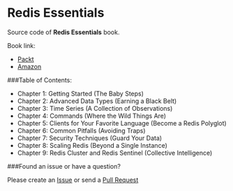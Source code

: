 Redis Essentials
================

Source code of **Redis Essentials** book.

Book link:
  - [Packt](https://www.packtpub.com/big-data-and-business-intelligence/redis-essentials)
  - [Amazon](http://www.amazon.com/Redis-Essentials-Maxwell-Dayvson-Silva/dp/1784392456/ref=tmm_pap_swatch_0?_encoding=UTF8&qid=&sr=)


###Table of Contents:
  
* Chapter 1: Getting Started (The Baby Steps)
* Chapter 2: Advanced Data Types (Earning a Black Belt)
* Chapter 3: Time Series (A Collection of Observations)
* Chapter 4: Commands (Where the Wild Things Are)
* Chapter 5: Clients for Your Favorite Language (Become a Redis Polyglot)
* Chapter 6: Common Pitfalls (Avoiding Traps)
* Chapter 7: Security Techniques (Guard Your Data)
* Chapter 8: Scaling Redis (Beyond a Single Instance)
* Chapter 9: Redis Cluster and Redis Sentinel (Collective Intelligence)


###Found an issue or have a question?

Please create an [Issue](https://github.com/redis-essentials/book/issues) or send a [Pull Request](https://github.com/redis-essentials/book/pulls) 
